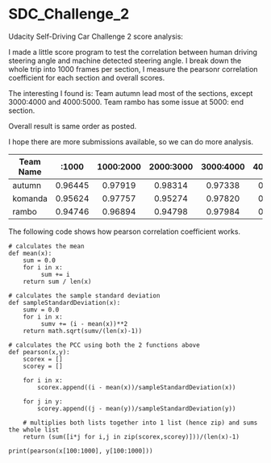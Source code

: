 # SDC_Challenge_2
Udacity Self-Driving Car Challenge 2 score analysis:

I made a little score program to test the correlation between human driving steering angle and machine detected steering angle.
I break down the whole trip into 1000 frames per section, I measure the pearsonr correlation coefficient for each section and overall scores. 

The interesting I found is:
Team autumn lead most of the sections, except 3000:4000 and 4000:5000. 
Team rambo has some issue at 5000: end section. 

Overall result is same order as posted. 

I hope there are more submissions available, so we can do more analysis.

| Team Name |   :1000 |1000:2000|2000:3000|3000:4000|4000:5000|5000:    | overall |
| ----------|:-------:|:-------:|:-------:|:-------:|:-------:|--------:|--------:|
| autumn    | 0.96445 | 0.97919 | 0.98314 | 0.97338 | 0.97434 | 0.95287 | 0.97508 |
| komanda   | 0.95624 | 0.97757 | 0.95274 | 0.97820 | 0.97552 | 0.93064 | 0.97115 |
| rambo     | 0.94746 | 0.96894 | 0.94798 | 0.97984 | 0.97356 | 0.64140 | 0.93332 |



The following code shows how pearson correlation coefficient works. 
```
# calculates the mean
def mean(x):
    sum = 0.0
    for i in x:
         sum += i
    return sum / len(x) 

# calculates the sample standard deviation
def sampleStandardDeviation(x):
    sumv = 0.0
    for i in x:
         sumv += (i - mean(x))**2
    return math.sqrt(sumv/(len(x)-1))

# calculates the PCC using both the 2 functions above
def pearson(x,y):
    scorex = []
    scorey = []

    for i in x: 
        scorex.append((i - mean(x))/sampleStandardDeviation(x)) 

    for j in y:
        scorey.append((j - mean(y))/sampleStandardDeviation(y))

    # multiplies both lists together into 1 list (hence zip) and sums the whole list   
    return (sum([i*j for i,j in zip(scorex,scorey)]))/(len(x)-1)

print(pearson(x[100:1000], y[100:1000]))

```
